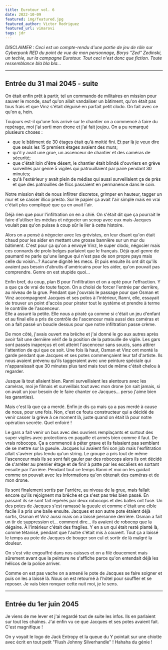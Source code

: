 ```yaml
---
title: Eurotour vol. 6
date: 2022-10-09
featured: img/featured.jpg
featured_author: Victor Rodriguez
featured_url: vimarovi
tags: jdr
---
```


_DISCLAIMER : Ceci est un compte-rendu d'une partie de jeu de rôle sur Cyberpunk RED du point de vue de mon personnage, Borys "Zed" Zedinski, un techie, sur la campagne Eurotour. Tout ceci n'est donc que fiction. Toute ressemblance bla bla bla…_

---

## Entrée du 31 mai 2045 - suite

On était enfin prêt à partir, tel un commando de militaires en mission pour sauver le monde, sauf qu'on allait vandaliser un bâtiment, qu'on était pas tous frais et que Vinz s'était déguisé en parfait petit clodo. On fait avec ce qu'on a, hein.

Toujours est-il qu'une fois arrivé sur le chantier on a commencé à faire du repérage, moi j'ai sorti mon drone et j'ai fait joujou. On a pu remarqué plusieurs choses :

- que le bâtiment de 30 étages était qu'à moitié fini. Et par là je veux dire que seuls les 15 premiers étages avaient des murs;
- qu'il y avait une grue, un ascenceur de chantier et des caméras de sécurité;
- que c'était loin d'être désert, le chantier était blindé d'ouvriers en grève surveillés par genre 5 vigiles qui patrouillaient par paire pendant 30 minutes;
- qu'à l'extérieur y avait plein de médias qui aussi surveillaient ça de près et que des patrouilles de flics passaient en permanence dans le coin.

Notre mission était de nous infiltrer discretos, grimper en hauteur, tagger un mur et se casser illico presto. Sur le papier ça avait l'air simple mais en vrai c'était plus compliqué que ça en avait l'air.

Déjà rien que pour l'infiltration on en a chié. On s'était dit que ça pourrait le faire d'utiliser les médias et négocier un scoop avec eux mais Jacques voulait pas qu'on puisse à coup sûr le lier à cette histoire.

Alors on a pensé à négocier avec les grévistes, en leur disant qu'on était chaud pour les aider en mettant une grosse bannière sur un mur du bâtiment. C'est pour ça qu'on a envoyé Vinz, le super clodo, négocier mais ces connards de prolo belges parlaient que le français. Déjà quel genre de paumard ne parle qu'une langue qui n'est pas de son propre pays mais celle du voisin…? Aucune dignité les mecs. Et puis ensuite ils ont dit qu'ils avaient pas besoin d'abrutis d'américains pour les aider, qu'on pouvait pas comprendre. Genre on est stupide quoi…

Enfin bref, du coup, plan B pour l'infiltration et on a opté pour l'effraction. Y a que ça de vrai de toute façon. On a choisi de forcer l'entrée par derrière, au niveau de la grue. Pendant que j'ouvrais le passage pour que Osman et Vinz accompagnent Jacques et ses potos à l'intérieur, Ranni, elle, essayait de trouver un point d'accès pour pirater tout le système et prendre à terme le contrôle de l'ascenceur.  
Elle a assuré la petite. Elle nous a piraté ça comme si c'était un jeu d'enfant et au final elle a pris de contrôle de l'ascenceur mais aussi des caméras et on a fait passé un boucle dessus pour que notre infiltration passe crème.

De mon côté, j'avais ouvert ma brêche et j'ai donné le go aux autres après avoir fait une dernière vérif de la position de la patrouille de vigile. Les gars sont passés inaperçus et ont atteint l'ascenceur sans soucis, sans attirer l'attention de qui que ce soit. Une fois là haut, Osman et Vinz ont monté la garde pendant que Jacques et ses potes commençaient leur taf d'artiste. Ils nous avaient prévenu qu'ils taggeraient avec une peinture spéciale qui n'apparaissait que 30 minutes plus tard mais tout de même c'était chelou à regarder.

Jusque là tout allaient bien. Ranni surveillaient les alentours avec les caméras, moi je filmais et surveillais tout avec mon drone (on sait jamais, si on avait un jour besoin de le faire chanter ce Jacques… perso j'aime bien les garanties).

Mais c'est là que ça a merdé. Enfin je dis ça mais ça a pas merdé à cause de nous, pour une fois. Non, c'est ce foutu constructeur qui a décidé de venir casser la grève à ce moment là, juste quand on était là pour notre opération secrète. Quel enfoiré !

Le gars a fait venir un bus avec des ouvriers remplaçants et surtout des super vigiles avec protections en pagaille et armés bien comme il faut. De vrais robocops. Ça a commencé à péter grave et ils faisaient pas semblant de se mettre sur la gueule. Jacques lui avaient fini son job mais l'exflitration allait s'avérer plus tendu qu'un string. Le groupe a pris tout de même l'ascenceur mais ils se sont fait gauler par des robocops alors ils ont décidé de s'arrêter au premier étage et de finir à patte par les escaliers en sortant ensuite par l'arrière. Pendant tout ce temps Ranni et moi on les guidait comme on pouvait avec les informations qu'on obtenait des caméras et de mon drone.

Ils sont finalement sortis par l'arrière, au niveau de la grue, mais fallait encore qu'ils rejoignent ma brêche et ça s'est pas très bien passé. En passant ils se sont fait repérés par deux robocops et des balles ont fusé. Un des potes de Jacques s'est ramassé la gueule et comme c'était une cible facile il a pris une balle ensuite. Jacques et son autre pote étaient déjà sortis, Osman et Vinz aussi mais on a laissé personne derrière. Osman a fait un tir de suppression et… comment dire… ils avaient de robocop que la dégaine. À l'intérieur c'était des fragiles. Y en a un qui était resté planté là, comme tétanisé, pendant que l'autre s'était mis à couvert. Tout ça a laissé le temps au pote de Jacques de bouger son cul et sortir de là malgré la douleur.

On s'est vite engouffré dans nos caisses et on a filé doucement mais sûrement avant que la peinture ne s'affiche parce qu'on entendait déjà les hélicos de la police arriver.

Comme on est pas vache on a amené le pote de Jacques se faire soigner et puis on les a laissé là. Nous on est retourné à l'hôtel pour souffler et se reposer. Je vais bien ronquer cette nuit moi, je le sens.

---

## Entrée du 1er juin 2045

Je viens de me lever et j'ai regardé tout de suite les infos. Ils en parlaient sur tout les chaînes. J'ai enfin vu ce que Jacques et ses potes avaient fait. C'est magnifique !

On y voyait le logo de Jack Entropy et la queue du Y pointait sur une chiotte avec écrit en tout petit "Flush Johnny Silverhandle" ! Hahaha du génie !
